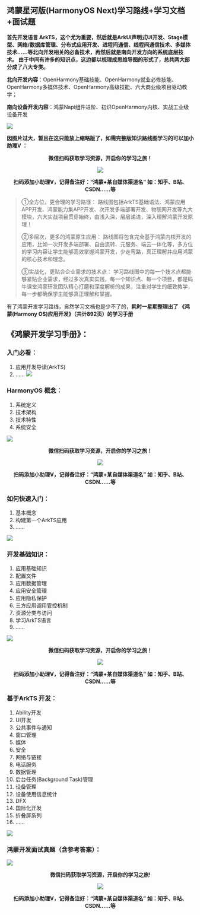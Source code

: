 ## 鸿蒙星河版(HarmonyOS Next)学习路线+学习文档+面试题

**首先开发语言 ArkTS，这个尤为重要，然后就是ArkUI声明式UI开发、Stage模型、网络/数据库管理、分布式应用开发、进程间通信、线程间通信技术、多媒体技术……等北向开发相关的必备技术，再然后就是南向开发方向的系统底层技术。
由于中间有许多的知识点，这边都以梳理成思维导图的形式了，总共两大部分成了八大专类。**

**北向开发内容**：OpenHarmony基础技能、OpenHarmony就业必修技能、OpenHarmony多媒体技术、OpenHarmony高级技能、六大商业级项目驱动教学；

**南向设备开发内容**：鸿蒙Napi组件进阶、初识OpenHarmony内核、实战工业级设备开发

![](https://github.com/733gh/xiongfan/assets/68420976/9439cd8d-63c3-41d2-9056-bf076849fc1b)

**因图片过大，暂且在这只能放上缩略版了，如需完整版知识路线图学习的可以加小助理V ：**

<div align=center>

**微信扫码获取学习资源，开启你的学习之旅！**

![](https://github.com/733gh/xiongfan/assets/68420976/d5cf396b-3cd9-4871-bfba-533176b67281)

**扫码添加小助理V，记得备注好：“鸿蒙+某自媒体渠道名”  如：知乎、B站、CSDN……等**

</div>

> ①全方位，更合理的学习路径：
>路线图包括ArkTS基础语法、鸿蒙应用APP开发、鸿蒙能力集APP开发、次开发多端部署开发、物联网开发等九大模块，六大实战项目贯穿始终，由浅入深，层层递进，深入理解鸿蒙开发原理！
>
>②多层次，更多的鸿蒙原生应用：
>路线图将包含完全基于鸿蒙内核开发的应用，比如一次开发多端部署、自由流转、元服务、端云一体化等，多方位的学习内容让学生能够高效掌握鸿蒙开发，少走弯路，真正理解并应用鸿蒙的核心技术和理念。
>
>③实战化，更贴合企业需求的技术点：
>学习路线图中的每一个技术点都能够紧贴企业需求，经过多次真实实践，每一个知识点、每一个项目，都是码牛课堂鸿蒙研发团队精心打磨和深度解析的成果，注重对学生的细致教学，每一步都确保学生能够真正理解和掌握。

有了鸿蒙开发学习路线，自然学习文档也是少不了的，**耗时一星期整理出了 《鸿蒙(Harmony OS)应用开发》（共计892页）的学习手册**

## 《鸿蒙开发学习手册》： 
### 入门必看： 
1. 应用开发导读(ArkTS)
2. ……
![](https://github.com/733gh/xiongfan/assets/68420976/496313a5-1e97-4e70-a1a3-e75360885dae)

### HarmonyOS 概念： 
1. 系统定义
2. 技术架构
3. 技术特性
4. 系统安全

![](https://github.com/733gh/xiongfan/assets/68420976/afe17834-5318-47f6-94be-9d374906de53)

<div align=center>

  **微信扫码获取学习资源，开启你的学习之旅！**

![](https://github.com/733gh/xiongfan/assets/68420976/d5cf396b-3cd9-4871-bfba-533176b67281)

**扫码添加小助理V，记得备注好：“鸿蒙+某自媒体渠道名”  如：知乎、B站、CSDN……等**

</div>

### 如何快速入门： 

1. 基本概念
2. 构建第一个ArkTS应用
3. ……

![](https://github.com/733gh/xiongfan/assets/68420976/5d839581-2eef-46c3-85a4-e06f930e10e5)

### 开发基础知识： 

1. 应用基础知识
2. 配置文件
3. 应用数据管理
4. 应用安全管理
5. 应用隐私保护
6. 三方应用调用管控机制
7. 资源分类与访问
8. 学习ArkTS语言
9. ……

![](https://github.com/733gh/xiongfan/assets/68420976/0878a752-d614-47c1-8bef-9e8eca11a47d)

<div align=center>

  **微信扫码获取学习资源，开启你的学习之旅！**

![](https://github.com/733gh/xiongfan/assets/68420976/d5cf396b-3cd9-4871-bfba-533176b67281)

**扫码添加小助理V，记得备注好：“鸿蒙+某自媒体渠道名”  如：知乎、B站、CSDN……等**
</div>

### 基于ArkTS 开发： 

1. Ability开发
2. UI开发
3. 公共事件与通知
4. 窗口管理
5. 媒体
6. 安全
7. 网络与链接
8. 电话服务
9. 数据管理
10. 后台任务(Background Task)管理
11. 设备管理
12. 设备使用信息统计
13. DFX
14. 国际化开发
15. 折叠屏系列
16. ……

![](https://github.com/733gh/xiongfan/assets/68420976/e8c8032e-11b0-4937-9190-d2784677b838)

### 鸿蒙开发面试真题（含参考答案）：

![](https://github.com/733gh/xiongfan/assets/68420976/9e12aa9c-05db-4b92-bfa5-f24bfb636ed3)

<div align=center>

  **微信扫码获取学习资源，开启你的学习之旅!**

![](https://github.com/733gh/xiongfan/assets/68420976/d5cf396b-3cd9-4871-bfba-533176b67281)

**扫码添加小助理V，记得备注好：“鸿蒙+某自媒体渠道名”  如：知乎、B站、CSDN……等**

</div>
